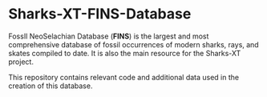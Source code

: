 # Sharks-XT-FINS-Database

FossIl NeoSelachian Database (**FINS**) is the largest and most comprehensive database of fossil occurrences of modern sharks, rays, and skates compiled to date. It is also the main resource for the Sharks-XT project.

This repository contains relevant code and additional data used in the creation of this database.
